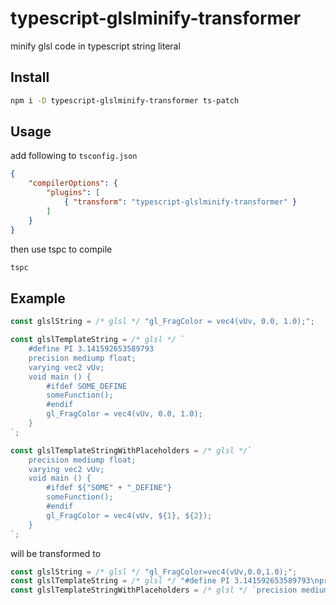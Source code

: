 # typescript-glslminify-transformer

minify glsl code in typescript string literal

## Install

```sh
npm i -D typescript-glslminify-transformer ts-patch
```

## Usage

add following to `tsconfig.json`

```json
{
    "compilerOptions": {
        "plugins": [
            { "transform": "typescript-glslminify-transformer" }
        ]
    }
}
```

then use tspc to compile

```sh
tspc
```

## Example

```typescript
const glslString = /* glsl */ "gl_FragColor = vec4(vUv, 0.0, 1.0);";

const glslTemplateString = /* glsl */ `
    #define PI 3.141592653589793
    precision mediump float;
    varying vec2 vUv;
    void main () {
        #ifdef SOME_DEFINE
        someFunction();
        #endif
        gl_FragColor = vec4(vUv, 0.0, 1.0);
    }
`;

const glslTemplateStringWithPlaceholders = /* glsl */`
    precision mediump float;
    varying vec2 vUv;
    void main () {
        #ifdef ${"SOME" + "_DEFINE"}
        someFunction();
        #endif
        gl_FragColor = vec4(vUv, ${1}, ${2});
    }
`;
```

will be transformed to

```typescript
const glslString = /* glsl */ "gl_FragColor=vec4(vUv,0.0,1.0);";
const glslTemplateString = /* glsl */ "#define PI 3.141592653589793\nprecision mediump float;varying vec2 vUv;void main () {\n#ifdef SOME_DEFINE\nsomeFunction();\n#endif\ngl_FragColor=vec4(vUv,0.0,1.0);}\n";
const glslTemplateStringWithPlaceholders = /* glsl */ `precision mediump float;varying vec2 vUv;void main () {\n#ifdef \n${"SOME" + "_DEFINE"}someFunction();\n#endif\ngl_FragColor=vec4(vUv,${1},${2});}\n`;
```
